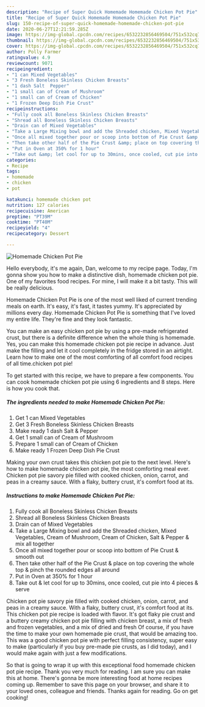 ```yaml
---
description: "Recipe of Super Quick Homemade Homemade Chicken Pot Pie"
title: "Recipe of Super Quick Homemade Homemade Chicken Pot Pie"
slug: 150-recipe-of-super-quick-homemade-homemade-chicken-pot-pie
date: 2020-06-27T12:21:59.285Z
image: https://img-global.cpcdn.com/recipes/6532232856469504/751x532cq70/homemade-chicken-pot-pie-recipe-main-photo.jpg
thumbnail: https://img-global.cpcdn.com/recipes/6532232856469504/751x532cq70/homemade-chicken-pot-pie-recipe-main-photo.jpg
cover: https://img-global.cpcdn.com/recipes/6532232856469504/751x532cq70/homemade-chicken-pot-pie-recipe-main-photo.jpg
author: Polly Farmer
ratingvalue: 4.9
reviewcount: 9071
recipeingredient:
- "1 can Mixed Vegetables"
- "3 Fresh Boneless Skinless Chicken Breasts"
- "1 dash Salt  Pepper"
- "1 small can of Cream of Mushroom"
- "1 small can of Cream of Chicken"
- "1 Frozen Deep Dish Pie Crust"
recipeinstructions:
- "Fully cook all Boneless Skinless Chicken Breasts"
- "Shread all Boneless Skinless Chicken Breasts"
- "Drain can of Mixed Vegetables"
- "Take a Large Mixing bowl and add the Shreaded chicken, Mixed Vegetables, Cream of Mushroom, Cream of Chicken, Salt &amp; Pepper &amp; mix all together"
- "Once all mixed together pour or scoop into bottom of Pie Crust &amp; smooth out"
- "Then take other half of the Pie Crust &amp; place on top covering the whole top &amp; pinch the rounded edges all around"
- "Put in Oven at 350% for 1 hour"
- "Take out &amp; let cool for up to 30mins, once cooled, cut pie into 4 pieces &amp; serve"
categories:
- Recipe
tags:
- homemade
- chicken
- pot

katakunci: homemade chicken pot 
nutrition: 127 calories
recipecuisine: American
preptime: "PT39M"
cooktime: "PT40M"
recipeyield: "4"
recipecategory: Dessert

---
```



![Homemade Chicken Pot Pie](https://img-global.cpcdn.com/recipes/6532232856469504/751x532cq70/homemade-chicken-pot-pie-recipe-main-photo.jpg)

Hello everybody, it's me again, Dan, welcome to my recipe page. Today, I'm gonna show you how to make a distinctive dish, homemade chicken pot pie. One of my favorites food recipes. For mine, I will make it a bit tasty. This will be really delicious.

Homemade Chicken Pot Pie is one of the most well liked of current trending meals on earth. It's easy, it's fast, it tastes yummy. It's appreciated by millions every day. Homemade Chicken Pot Pie is something that I've loved my entire life. They're fine and they look fantastic.

You can make an easy chicken pot pie by using a pre-made refrigerated crust, but there is a definite difference when the whole thing is homemade. Yes, you can make this homemade chicken pot pie recipe in advance. Just make the filling and let it cool completely in the fridge stored in an airtight. Learn how to make one of the most comforting of all comfort food recipes of all time.chicken pot pie!


To get started with this recipe, we have to prepare a few components. You can cook homemade chicken pot pie using 6 ingredients and 8 steps. Here is how you cook that.

<!--inarticleads1-->

##### The ingredients needed to make Homemade Chicken Pot Pie:

1. Get 1 can Mixed Vegetables
1. Get 3 Fresh Boneless Skinless Chicken Breasts
1. Make ready 1 dash Salt &amp; Pepper
1. Get 1 small can of Cream of Mushroom
1. Prepare 1 small can of Cream of Chicken
1. Make ready 1 Frozen Deep Dish Pie Crust


Making your own crust takes this chicken pot pie to the next level. Here&#39;s how to make homemade chicken pot pie, the most comforting meal ever. Chicken pot pie savory pie filled with cooked chicken, onion, carrot, and peas in a creamy sauce. With a flaky, buttery crust, it&#39;s comfort food at its. 

<!--inarticleads2-->

##### Instructions to make Homemade Chicken Pot Pie:

1. Fully cook all Boneless Skinless Chicken Breasts
1. Shread all Boneless Skinless Chicken Breasts
1. Drain can of Mixed Vegetables
1. Take a Large Mixing bowl and add the Shreaded chicken, Mixed Vegetables, Cream of Mushroom, Cream of Chicken, Salt &amp; Pepper &amp; mix all together
1. Once all mixed together pour or scoop into bottom of Pie Crust &amp; smooth out
1. Then take other half of the Pie Crust &amp; place on top covering the whole top &amp; pinch the rounded edges all around
1. Put in Oven at 350% for 1 hour
1. Take out &amp; let cool for up to 30mins, once cooled, cut pie into 4 pieces &amp; serve


Chicken pot pie savory pie filled with cooked chicken, onion, carrot, and peas in a creamy sauce. With a flaky, buttery crust, it&#39;s comfort food at its. This chicken pot pie recipe is loaded with flavor. It&#39;s got flaky pie crust and a buttery creamy chicken pot pie filling with chicken breast, a mix of fresh and frozen vegetables, and a mix of dried and fresh Of course, if you have the time to make your own homemade pie crust, that would be amazing too. This was a good chicken pot pie with perfect filling consistency, super easy to make (particularly if you buy pre-made pie crusts, as I did today), and I would make again with just a few modifications. 

So that is going to wrap it up with this exceptional food homemade chicken pot pie recipe. Thank you very much for reading. I am sure you can make this at home. There's gonna be more interesting food at home recipes coming up. Remember to save this page on your browser, and share it to your loved ones, colleague and friends. Thanks again for reading. Go on get cooking!
